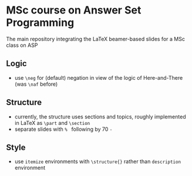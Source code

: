 # MSc course on Answer Set Programming

The main repository integrating the LaTeX beamer-based slides for a MSc class on ASP

## Logic

- use `\neg` for (default) negation in view of the logic of Here-and-There (was `\naf` before)

## Structure

- currently, the structure uses sections and topics, roughly implemented in LaTeX as `\part` and `\section`
- separate slides with `% ` following by 70 `-`

## Style

- use `itemize` environments with `\structure{}` rather than `description` environment
